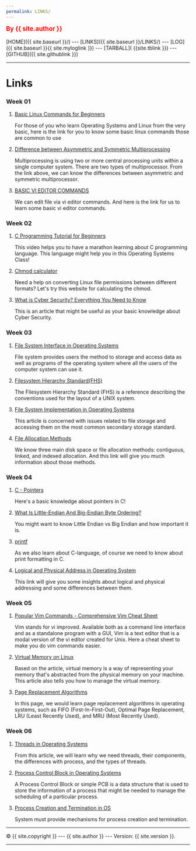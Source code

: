 ```yaml
---
permalink: LINKS/
---
```

<span style="color:red; font-weight:bold; font-size:larger;">By {{ site.author }}</span>
<br><br>
[HOME]({{ site.baseurl }}/) ---
[LINKS]({{ site.baseurl }}/LINKS/) ---
[LOG]({{ site.baseurl }}{{ site.myloglink }}) ---
[TARBALL]( {{site.tblink }}) ---
[GITHUB]({{ site.githublink }})
<br>
<hr>

# Links
### Week 01
1. [Basic Linux Commands for Beginners](https://maker.pro/linux/tutorial/basic-linux-commands-for-beginners)

   For those of you who learn Operating Systems and Linux from the very basic, here is the link for you to know some basic linux commands those are common to use
2. [Difference between Asymmetric and Symmetric Multiprocessing](https://www.geeksforgeeks.org/difference-between-asymmetric-and-symmetric-multiprocessing/)

   Multiprocessing is using two or more central processing units within a single computer system. There are two types of multiprocessor. From the link above, we can know the differences between asymmetric and symmetric multiprocessor.
3. [BASIC VI EDITOR COMMANDS](https://www.marquette.edu/mathematical-and-statistical-sciences/basic-vi-editor-commands.php)

   We can edit file via vi editor commands. And here is the link for us to learn some basic vi editor commands.

### Week 02
1. [C Programming Tutorial for Beginners](https://www.youtube.com/watch?v=KJgsSFOSQv0)

   This video helps you to have a marathon learning about C programming language. This language might help you in this Operating Systems Class!
2. [Chmod calculator](https://chmod-calculator.com/)

   Need a help on converting Linux file permissions between different formats? Let's try this website for calculating the chmod.
3. [What is Cyber Security? Everything You Need to Know](https://www.simplilearn.com/introduction-to-cyber-security-article)

   This is an article that might be useful as your basic knowledge about Cyber Security.

### Week 03
1. [File System Interface in Operating Systems](https://www.w3schools.in/operating-system/file-system-interface)

   File system provides users the method to storage and access data as well as programs of the operating system where all the users of the computer system can use it.
2. [Filesystem Hierarchy Standard(FHS)](https://refspecs.linuxfoundation.org/FHS_3.0/fhs-3.0.pdf)

   The Filesystem Hierarchy Standard (FHS) is a reference describing the conventions used for the layout of a UNIX system.
3. [File System Implementation in Operating Systems](https://www.w3schools.in/operating-system/file-system-implementation)

   This article is concerned with issues related to file storage and accessing them on the most common secondary storage standard.
4. [File Allocation Methods](https://www.geeksforgeeks.org/file-allocation-methods/)

   We know three main disk space or file allocation methods: contiguous, linked, and indexed allocation. And this link will give you much information about those methods.

### Week 04
1. [C - Pointers](https://www.tutorialspoint.com/cprogramming/c_pointers.htm)

   Here's a basic knowledge about pointers in C!
2. [What Is Little-Endian And Big-Endian Byte Ordering?](https://www.section.io/engineering-education/what-is-little-endian-and-big-endian/)

   You might want to know Little Endian vs Big Endian and how important it is.
3. [printf](https://legacy.cplusplus.com/reference/cstdio/printf/)

   As we also learn about C-language, of course we need to know about print formatting in C.
4. [Logical and Physical Address in Operating System](https://www.geeksforgeeks.org/logical-and-physical-address-in-operating-system/)

   This link will give you some insights about logical and physical addressing and some differences between them.

### Week 05
1. [Popular Vim Commands - Comprehensive Vim Cheat Sheet](https://www.keycdn.com/blog/vim-commands)

   Vim stands for vi improved. Available both as a command line interface and as a standalone program with a GUI, Vim is a text editor that is a modal version of the vi editor created for Unix. Here a cheat sheet to make you do vim commands easier.
2. [Virtual Memory on Linux](https://www.makeuseof.com/virtual-memory-on-linux/)

   Based on the article, virtual memory is a way of representing your memory that's abstracted from the physical memory on your machine. This article also tells you how to manage the virtual memory.
3. [Page Replacement Algorithms](https://www.geeksforgeeks.org/page-replacement-algorithms-in-operating-systems/)

   In this page, we would learn page replacement algorithms in operating systems, such as FIFO (First-In-First-Out), Optimal Page Replacement, LRU (Least Recently Used), and MRU (Most Recently Used).
 
### Week 06
1. [Threads in Operating Systems](https://www.scaler.com/topics/operating-system/threads-in-operating-system/)

   From this article, we will learn why we need threads, their components, the differences with process, and the types of threads.
2. [Process Control Block in Operating Systems](https://afteracademy.com/blog/process-control-block-in-operating-system)

   A Process Control Block or simple PCB is a data structure that is used to store the information of a process that might be needed to manage the scheduling of a particular process.
3. [Process Creation and Termination in OS](https://www.tutorialspoint.com/process-creation-vs-process-termination-in-operating-system)

    System must provide mechanisms for process creation and termination.

<hr>
&copy; {{ site.copyright }} --- {{ site.author }} --- Version: {{ site.version }}.
<hr>

